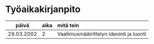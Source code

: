 # Työaikakirjanpito

| päivä | aika | mitä tein  |
| :----:|:-----| :-----|
|29.03.2002|2|Vaatimusmääirittelyn ideointi ja luonti|
